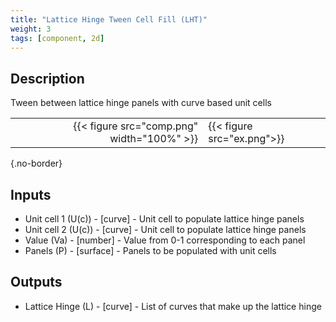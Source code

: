 ```yaml
---
title: "Lattice Hinge Tween Cell Fill (LHT)"
weight: 3
tags: [component, 2d]
---
```


## Description

Tween between lattice hinge panels with curve based unit cells

| | |
| ---: | :--- |
|{{< figure src="comp.png" width="100%" >}} |{{< figure src="ex.png">}} |
{.no-border}

## Inputs

- Unit cell 1 (U(c)) - [curve] - Unit cell to populate lattice hinge panels
- Unit cell 2 (U(c)) - [curve] - Unit cell to populate lattice hinge panels
- Value (Va) - [number] - Value from 0-1 corresponding to each panel
- Panels (P) - [surface] - Panels to be populated with unit cells

## Outputs

- Lattice Hinge (L) - [curve] - List of curves that make up the lattice hinge